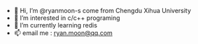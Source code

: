 - 👋 Hi, I’m @ryanmoon-s come from Chengdu Xihua University
- 👀 I’m interested in c/c++ programing
- 🌱 I’m currently learning redis
- 📫 email me : ryan.moon@qq.com

<!---
ryanmoon-s/ryanmoon-s is a ✨ special ✨ repository because its `README.md` (this file) appears on your GitHub profile.
You can click the Preview link to take a look at your changes.
--->
